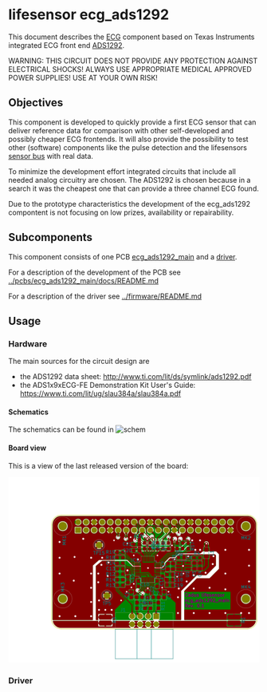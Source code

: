 # lifesensor ecg_ads1292
This document describes the [ECG](https://en.wikipedia.org/wiki/Electrocardiography) component based on Texas Instruments integrated ECG front end [ADS1292](http://www.ti.com/lit/ds/symlink/ads1292.pdf).

WARNING: THIS CIRCUIT DOES NOT PROVIDE ANY PROTECTION AGAINST ELECTRICAL SHOCKS! ALWAYS USE APPROPRIATE MEDICAL APPROVED POWER SUPPLIES! USE AT YOUR OWN RISK!

## Objectives
This component is developed to quickly provide a first ECG sensor that can deliver reference data for comparison with other self-developed and possibly cheaper ECG frontends. It will also provide the possibility to test other (software) components like the pulse detection and the lifesensors [sensor bus]() with real data.
<!-- TODO: link to sensor bus description -->

To minimize the development effort integrated circuits that include all needed analog circuitry are chosen. The ADS1292 is chosen because in a search it was the cheapest one that can provide a three channel ECG found.

Due to the prototype characteristics the development of the ecg_ads1292 compontent is not focusing on low prizes, availability or repairability.

## Subcomponents

This component consists of one PCB [ecg_ads1292_main](../pcbs/ecg_ads1292_main) and a [driver](../firmware).

For a description of the development of the PCB see [../pcbs/ecg_ads1292_main/docs/README.md](../pcbs/ecg_ads1292_main/docs/README.md)

For a description of the driver see [../firmware/README.md](../firmware/README.md)

## Usage
<!-- TODO: links and explanations  -->

### Hardware

The main sources for the circuit design are
- the ADS1292 data sheet: http://www.ti.com/lit/ds/symlink/ads1292.pdf
- the ADS1x9xECG-FE Demonstration Kit User's Guide: https://www.ti.com/lit/ug/slau384a/slau384a.pdf


#### Schematics
The schematics can be found in 
![schem](figures/base_schematics.png)


#### Board view
This is a view of the last released version of the board:

![ecg_ads1292_main board view](../pcbs/ecg_ads1292_main/manufacture/images/ecg_ads1292_main-brd.svg)

### Driver




